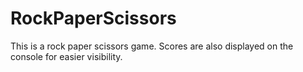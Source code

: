 # RockPaperScissors

This is a rock paper scissors game. Scores are also displayed on the console for easier visibility. 